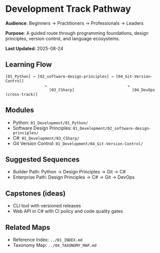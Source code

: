 # Development Track Pathway

**Audience**: Beginners → Practitioners → Professionals → Leaders

**Purpose**: A guided route through programming foundations, design principles, version control, and language ecosystems.

**Last Updated**: 2025-08-24

## Learning Flow

```text
[01_Python] → [02_software-design-principles] → [04_Git-Version-Control]
                 ↘                                   ↘
                   [03_CSharp]                         [04_DevOps (cross-track)]
```

## Modules

- Python: `01_Development/01_Python/`
- Software Design Principles: `01_Development/02_software-design-principles/`
- C#: `01_Development/03_CSharp/`
- Git Version Control: `01_Development/04_Git-Version-Control/`

## Suggested Sequences

- Builder Path: Python → Design Principles → Git → C#
- Enterprise Path: Design Principles → C# → Git → DevOps

## Capstones (ideas)

- CLI tool with versioned releases
- Web API in C# with CI policy and code quality gates

## Related Maps

- Reference Index: `../01_INDEX.md`
- Taxonomy Map: `../04_TAXONOMY_MAP.md`
